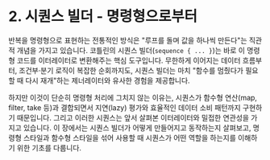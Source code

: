 # 2. 시퀀스 빌더 - 명령형으로부터

반복을 명령형으로 표현하는 전통적인 방식은 "루프를 돌며 값을 하나씩 만든다"는 직관적 개념을 가지고 있습니다. 코틀린의 시퀀스 빌더(`sequence { ... }`)는 바로 이 명령형 코드를 이터레이터로 변환해주는 핵심 도구입니다. 무한하게 이어지는 데이터 흐름부터, 조건부·분기 로직이 복잡한 순회까지도, 시퀀스 빌더는 마치 "함수를 멈췄다가 필요할 때 다시 재개"하는 제너레이터와 유사한 경험을 제공합니다.

하지만 이것이 단순히 명령형 처리에 그치지 않는 이유는, 시퀀스가 함수형 연산(map, filter, take 등)과 결합되면서 지연(lazy) 평가와 효율적인 데이터 소비 패턴까지 구현하기 때문입니다. 그리고 이러한 시퀀스는 앞서 살펴본 이터레이터와 밀접한 연관성을 가지고 있습니다. 이 장에서는 시퀀스 빌더가 어떻게 만들어지고 동작하는지 살펴보고, 명령형 스타일과 함수형 스타일을 섞어 사용할 때 시퀀스가 어떤 역할을 하는지를 이해하기 위한 기초를 다룹니다.

